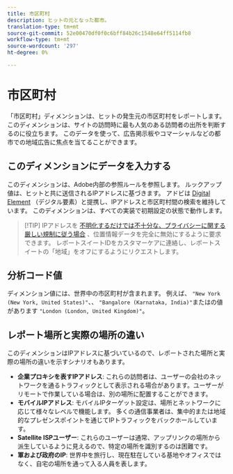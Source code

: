 ```yaml
---
title: 市区町村
description: ヒットの元となった都市。
translation-type: tm+mt
source-git-commit: 52e00470df0f0c6bff84b26c1548e64ff5114fb8
workflow-type: tm+mt
source-wordcount: '297'
ht-degree: 0%

---
```



# 市区町村

「市区町村」ディメンションは、ヒットの発生元の市区町村をレポートします。 このディメンションは、サイトの訪問時に最も人気のある訪問者の出所を判断するのに役立ちます。 このデータを使って、広告掲示板やコマーシャルなどの都市での地域広告に焦点を当てることができます。

## このディメンションにデータを入力する

このディメンションは、Adobe内部の参照ルールを参照します。 ルックアップ値は、ヒットと共に送信されるIPアドレスに基づきます。 アドビは [Digital Element](https://www.digitalelement.com/) （デジタル要素）と提携し、IPアドレスと市区町村間の検索を維持しています。 このディメンションは、すべての実装で初期設定の状態で動作します。

> [!TIP] IPアドレスを [不明化するだけでは不十分な、プライバシーに関する厳しい規制に従う場合](/help/admin/admin/general-acct-settings-admin.md) 、位置情報データを完全に無効にするように要求できます。 レポートスイートIDをカスタマーケアに連絡し、レポートスイートの「地域」をオフにするようにリクエストします。

## 分析コード値

ディメンション値には、世界中の市区町村が含まれます。 例えば、 `"New York (New York, United States)"`、、 `"Bangalore (Karnataka, India)"`またはの値があります `"London (London, United Kingdom)"`。

## レポート場所と実際の場所の違い

このディメンションはIPアドレスに基づいているので、レポートされた場所と実際の場所の違いを示すシナリオもあります。

* **企業プロキシを表すIPアドレス**: これらの訪問者は、ユーザーの会社のネットワークを通るトラフィックとして表示される場合があります。ユーザーがリモートで作業している場合は、別の場所に配置することができます。
* **モバイルIPアドレス**: モバイルIPターゲット設定は、場所とネットワークに応じて様々なレベルで機能します。 多くの通信事業者は、集中的または地域的なプレゼンスポイントを通じてIPトラフィックをバックホールしています。
* **Satellite ISPユーザー**: これらのユーザーは通常、アップリンクの場所から派生しているように見えるので、特定の場所を識別するのは困難です。
* **軍および政府のIP**: 世界中を旅行し、現在駐在している基地やオフィスではなく、自宅の場所を通って入る人員を表します。
